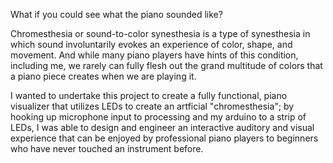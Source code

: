 What if you could see what the piano sounded like?

Chromesthesia or sound-to-color synesthesia is a type of synesthesia in which sound involuntarily evokes an experience of color, shape, and movement.
And while many piano players have hints of this condition, including me, we rarely can fully flesh out the grand multitude of colors that a piano piece creates when we are playing it.

I wanted to undertake this project to create a fully functional, piano visualizer that utilizes LEDs to create an artficial "chromesthesia"; by hooking up microphone input to
processing and my arduino to a strip of LEDs, I was able to design and engineer an interactive auditory and visual experience that can be enjoyed by professional piano players to
beginners who have never touched an instrument before.
